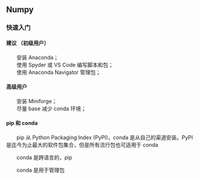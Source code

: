 ## Numpy

### 快速入门
#### 建议 （初级用户）
&emsp;&emsp;安装 Anaconda；  
&emsp;&emsp;使用 Spyder 或 VS Code 编写脚本和包；  
&emsp;&emsp;使用 Anaconda Navigator 管理包；  

#### 高级用户
&emsp;&emsp;安装 Miniforge；  
&emsp;&emsp;尽量 base 减少 conda 环境；

#### pip 和 conda
&emsp;&emsp;pip 从 Python Packaging Index (PyPI)，conda 是从自己的渠道安装。PyPI 是迄今为止最大的软件包集合，但是所有流行包也可适用于 conda

&emsp;&emsp;conda 是跨语言的，pip 

&emsp;&emsp;conda 是用于管理包